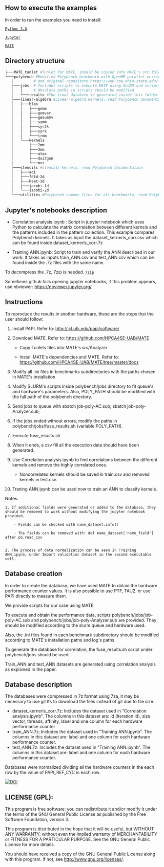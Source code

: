 ## How to execute the examples

In order to run the examples you need to install:

[`Python 3.6`](https://www.python.org/downloads/)


[`Jupyter`](https://jupyter.org/)


[`MATE`](https://github.com/HPCA4SE-UAB/MATE)

## Directory structure

 ```bash
├───MATE_tunlet #Tunlet for MATE, should be copied into MATE's src folder before compiling: [MATE_dir]/src/Analyzer
└───polybench #Modified Polybench benchmark with OpenMP parallel versions. Documentation about polybench can be found inside polybench.pdf
	│ 		  # and original repository https://web.cse.ohio-state.edu/~pouchet.2/software/polybench/
    ├───jobs  # Includes scripts to execute MATE using SLURM and scripts to read intermediary results to produce database
	│   │	  # Absolute paths in scripts should be modified
    │   └───results #The final database is generated inside this folder
    ├───linear-algebra #Linear-algebra kernels, read Polybench documentation
    │   ├───blas
    │   │   ├───gemm
    │   │   ├───gemver
    │   │   ├───gesummv
    │   │   ├───symm
    │   │   ├───syr2k
    │   │   ├───syrk
    │   │   └───trmm
    │   └───kernels 
    │       ├───2mm
    │       ├───3mm
    │       ├───atax
    │       ├───doitgen
    │       └───mvt
    ├───stencils #stencils kernels, read Polybench documentation
    │   ├───adi
    │   ├───fdtd-2d
    │   ├───heat-3d
    │   ├───jacobi-1d
    │   └───jacobi-2d
    └───utilities #Polybench common files for all benchmarks, read Polybench documentation
 ```
## Jupyter's notebooks description

* Correlation analysis.ipynb :
	Script in jupyter notebook which uses Python to calculate the matrix correlation between different kernels and the patterns included in the pattern collection. This example compares Polybench kernels. It takes as input the dataset_kernerls_corr.csv which can be found inside dataset_kernerls_corr.7z

* Training ANN.ipynb:
	Script to train and verify the ANN described in our work. It takes as inputs train_ANN.csv and test_ANN.csv which can be found inside the .7z files with the same name.
	
To decompress the .7z, 7zip is needed. [`7zip`](https://www.7-zip.org/)

Sometimes github fails opening jupyter notebooks, if this problem appears, use nbviewer: https://nbviewer.jupyter.org/

## Instructions

To reproduce the results in another hardware, these are the steps that the user should follow:

1. Install PAPI. Refer to: http://icl.utk.edu/papi/software/

2. Download MATE. Refer to: https://github.com/HPCA4SE-UAB/MATE

	- Copy Tunlets files into MATE's src/Analyzer

	- Install MATE's dependencies and MATE. Refer to: https://github.com/HPCA4SE-UAB/MATE/tree/master/docs

3. Modify all .ini files in benchmarks subdirectories with the paths chosen in MATE's installation.

4. Modify SLURM's scripts inside polybench/jobs directory to fit queue's and hardware's parameters. Also, POLY_PATH should be modified with the full path of the polybench directory. 

5. Send jobs to queue with  sbatch job-poly-AC.sub; sbatch job-poly-Analyzer.sub;

6. If the jobs ended without errors, modify the paths in polybench/jobs/fuse_results.sh (variable POLY_PATH).

7. Execute fuse_results.sh

8. When it ends, a csv fill all the execution data should have been generated.

9. Use Correlation analysis.ipynb to find correlations between the different kernels and remove the highly correlated ones.

	- Noncorrelated kernels should be saved in train.csv and removed kernels in test.csv.

10. Traning ANN.ipynb can be used now to train an ANN to classify kernels.


Notes:

	1. If additional fields were generated or added to the database, they should be removed to work without modifying the jupyter notebook provided.
	
		- Fields can be checked with name_dataset.info()
		
		- The fields can be removed with: del name_dataset['name_field'] after pd.read_csv
		
		
	2. The process of data normalization can be seen in Training ANN.ipynb, under Import validation dataset in the second executable cell.



## Database creation

In order to create the database, we have used MATE to obtain the hardware performance counter values. It is also possible to use PTF, TAU2, or use PAPI directly to measure them.

We provide scripts for our case using MATE.

To execute and obtain the performance data, scripts polybench/jobs/job-poly-AC.sub and polybench/jobs/job-poly-Analyzer.sub are provided. They should be modified according to the slurm queue and hardware used.

Also, the .ini files found in each benchmark subdirectory should be modified according to MATE's installation paths and log's paths.

To generate the database for correlation, the fuse_results.sh script under polybench/jobs should be used.

Train_ANN and test_ANN datasets are generated using correlation analysis as explained in the paper.


## Database description

The databases were compressed in 7z format using 7za, it may be necessary to use git lfs to download the files instead of git due to file size.

* dataset_kernerls_corr.7z:
	Includes the dataset used in "Correlation analysis.ipynb". The columns in this dataset are: id (iteration id), size vector, threads, affinity, label and one column for each hardware performance counter
* train_ANN.7z:
    Includes the dataset used in "Training ANN.ipynb". The columns in this dataset are: label and one column for each hardware performance counter.
* test_ANN.7z:
    Includes the dataset used in "Training ANN.ipynb". The columns in this dataset are: label and one column for each hardware performance counter.

	
Databases were normalized dividing all the hardware counters in the each row by the value of PAPI_REF_CYC in each row.



[![DOI](https://zenodo.org/badge/DOI/10.5281/zenodo.3865286.svg)](https://doi.org/10.5281/zenodo.3865286)



## LICENSE (GPL):

This program is free software: you can redistribute it and/or modify it under the terms of the GNU General Public License as published by the Free Software Foundation, version 3.

This program is distributed in the hope that it will be useful, but WITHOUT ANY WARRANTY; without even the implied warranty of MERCHANTABILITY or FITNESS FOR A PARTICULAR PURPOSE. See the GNU General Public License for more details.
 
You should have received a copy of the GNU General Public License along with this program. If not, see <http://www.gnu.org/licenses/>.
